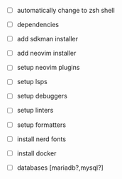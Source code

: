 - [ ] automatically change to zsh shell
- [ ] dependencies
- [ ] add sdkman installer
- [ ] add neovim installer
- [ ] setup neovim plugins
- [ ] setup lsps
- [ ] setup debuggers
- [ ] setup linters
- [ ] setup formatters
- [ ] install nerd fonts
- [ ] install docker
- [ ] databases [mariadb?,mysql?]

